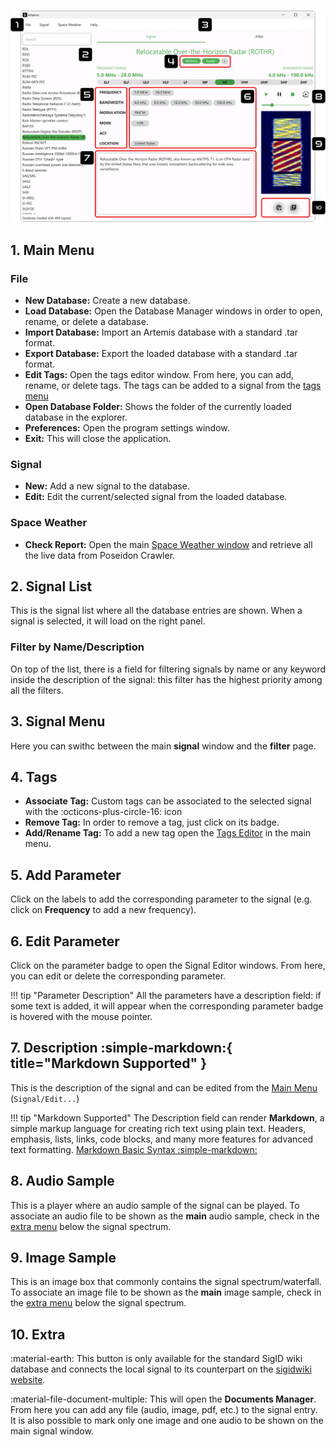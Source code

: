 #

![sw_current](assets/main_window.webp)

## 1. Main Menu

### File
* **New Database:** Create a new database.
* **Load Database:** Open the Database Manager windows in order to open, rename, or delete a database.
* **Import Database:** Import an Artemis database with a standard .tar format.
* **Export Database:** Export the loaded database with a standard .tar format.
* **Edit Tags:** Open the tags editor window. From here, you can add, rename, or delete tags. The tags can be added to a signal from the [tags menu](#4-tags)
* **Open Database Folder:** Shows the folder of the currently loaded database in the explorer.
* **Preferences:** Open the program settings window.
* **Exit:** This will close the application.

### Signal
* **New:** Add a new signal to the database.
* **Edit:** Edit the current/selected signal from the loaded database.

### Space Weather
* **Check Report:** Open the main [Space Weather window](space_weather/current.md) and retrieve all the live data from Poseidon Crawler.

## 2. Signal List
This is the signal list where all the database entries are shown. When a signal is selected, it will load on the right panel.

### Filter by Name/Description
On top of the list, there is a field for filtering signals by name or any keyword inside the description of the signal: this filter has the highest priority among all the filters.

## 3. Signal Menu
Here you can swithc between the main **signal** window and the **filter** page.

## 4. Tags
* **Associate Tag:** Custom tags can be associated to the selected signal with the :octicons-plus-circle-16: icon
* **Remove Tag:** In order to remove a tag, just click on its badge. 
* **Add/Rename Tag:** To add a new tag open the [Tags Editor](#1-main-menu) in the main menu.

## 5. Add Parameter
Click on the labels to add the corresponding parameter to the signal (e.g. click on **Frequency** to add a new frequency).

## 6. Edit Parameter
Click on the parameter badge to open the Signal Editor windows. From here, you can edit or delete the corresponding parameter.

!!! tip "Parameter Description"
    All the parameters have a description field: if some text is added, it will appear when the corresponding parameter badge is hovered with the mouse pointer.

## 7. Description :simple-markdown:{ title="Markdown Supported" }
This is the description of the signal and can be edited from the [Main Menu](#1-main-menu) (`Signal/Edit...`)

!!! tip "Markdown Supported"
    The Description field can render **Markdown**, a simple markup language for creating rich text using plain text. Headers, emphasis, lists, links, code blocks, and many more features for advanced text formatting. [Markdown Basic Syntax :simple-markdown:](https://www.markdownguide.org/basic-syntax/)

## 8. Audio Sample
This is a player where an audio sample of the signal can be played. To associate an audio file to be shown as the **main** audio sample, check in the [extra menu](#10-extra) below the signal spectrum.

## 9. Image Sample
This is an image box that commonly contains the signal spectrum/waterfall. To associate an image file to be shown as the **main** image sample, check in the [extra menu](#10-extra) below the signal spectrum.

## 10. Extra

:material-earth: This button is only available for the standard SigID wiki database and connects the local signal to its counterpart on the [sigidwiki website](https://www.sigidwiki.com/).

:material-file-document-multiple: This will open the **Documents Manager**. From here you can add any file (audio, image, pdf, etc.) to the signal entry. It is also possible to mark only one image and one audio to be shown on the main signal window.
